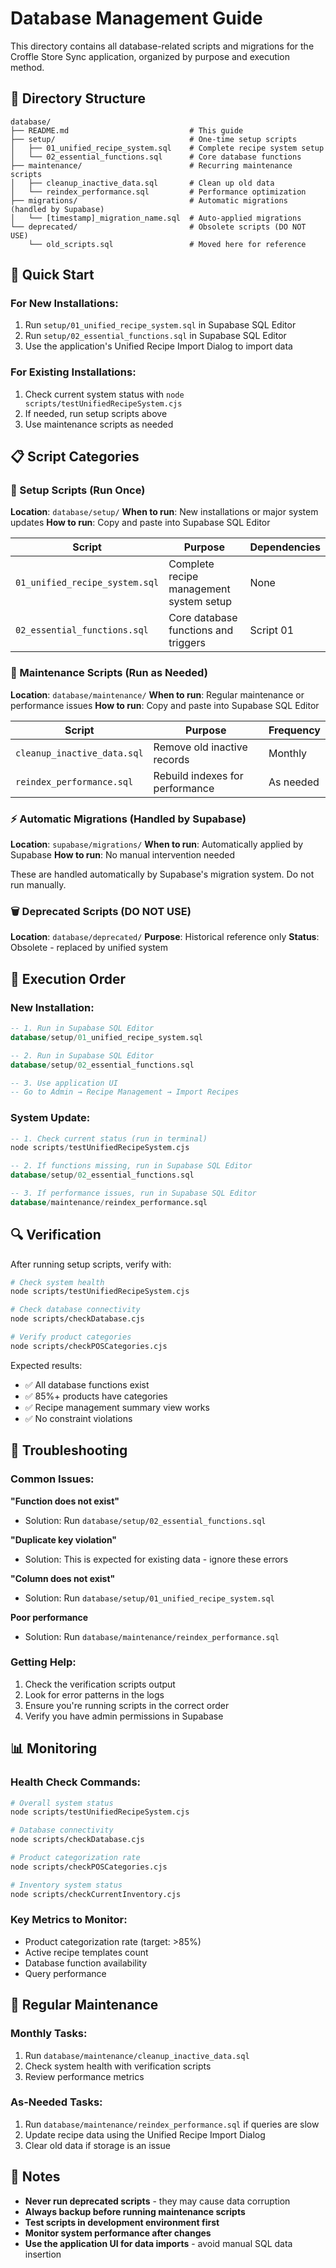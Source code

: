 # Database Management Guide

This directory contains all database-related scripts and migrations for the Croffle Store Sync application, organized by purpose and execution method.

## 📁 Directory Structure

```
database/
├── README.md                           # This guide
├── setup/                              # One-time setup scripts
│   ├── 01_unified_recipe_system.sql    # Complete recipe system setup
│   └── 02_essential_functions.sql      # Core database functions
├── maintenance/                        # Recurring maintenance scripts
│   ├── cleanup_inactive_data.sql       # Clean up old data
│   └── reindex_performance.sql         # Performance optimization
├── migrations/                         # Automatic migrations (handled by Supabase)
│   └── [timestamp]_migration_name.sql  # Auto-applied migrations
└── deprecated/                         # Obsolete scripts (DO NOT USE)
    └── old_scripts.sql                 # Moved here for reference
```

## 🚀 Quick Start

### For New Installations:
1. Run `setup/01_unified_recipe_system.sql` in Supabase SQL Editor
2. Run `setup/02_essential_functions.sql` in Supabase SQL Editor
3. Use the application's Unified Recipe Import Dialog to import data

### For Existing Installations:
1. Check current system status with `node scripts/testUnifiedRecipeSystem.cjs`
2. If needed, run setup scripts above
3. Use maintenance scripts as needed

## 📋 Script Categories

### 🔧 Setup Scripts (Run Once)
**Location**: `database/setup/`
**When to run**: New installations or major system updates
**How to run**: Copy and paste into Supabase SQL Editor

| Script | Purpose | Dependencies |
|--------|---------|--------------|
| `01_unified_recipe_system.sql` | Complete recipe management system setup | None |
| `02_essential_functions.sql` | Core database functions and triggers | Script 01 |

### 🔄 Maintenance Scripts (Run as Needed)
**Location**: `database/maintenance/`
**When to run**: Regular maintenance or performance issues
**How to run**: Copy and paste into Supabase SQL Editor

| Script | Purpose | Frequency |
|--------|---------|-----------|
| `cleanup_inactive_data.sql` | Remove old inactive records | Monthly |
| `reindex_performance.sql` | Rebuild indexes for performance | As needed |

### ⚡ Automatic Migrations (Handled by Supabase)
**Location**: `supabase/migrations/`
**When to run**: Automatically applied by Supabase
**How to run**: No manual intervention needed

These are handled automatically by Supabase's migration system. Do not run manually.

### 🗑️ Deprecated Scripts (DO NOT USE)
**Location**: `database/deprecated/`
**Purpose**: Historical reference only
**Status**: Obsolete - replaced by unified system

## 🎯 Execution Order

### New Installation:
```sql
-- 1. Run in Supabase SQL Editor
database/setup/01_unified_recipe_system.sql

-- 2. Run in Supabase SQL Editor  
database/setup/02_essential_functions.sql

-- 3. Use application UI
-- Go to Admin → Recipe Management → Import Recipes
```

### System Update:
```sql
-- 1. Check current status (run in terminal)
node scripts/testUnifiedRecipeSystem.cjs

-- 2. If functions missing, run in Supabase SQL Editor
database/setup/02_essential_functions.sql

-- 3. If performance issues, run in Supabase SQL Editor
database/maintenance/reindex_performance.sql
```

## 🔍 Verification

After running setup scripts, verify with:

```bash
# Check system health
node scripts/testUnifiedRecipeSystem.cjs

# Check database connectivity
node scripts/checkDatabase.cjs

# Verify product categories
node scripts/checkPOSCategories.cjs
```

Expected results:
- ✅ All database functions exist
- ✅ 85%+ products have categories
- ✅ Recipe management summary view works
- ✅ No constraint violations

## 🚨 Troubleshooting

### Common Issues:

**"Function does not exist"**
- Solution: Run `database/setup/02_essential_functions.sql`

**"Duplicate key violation"**
- Solution: This is expected for existing data - ignore these errors

**"Column does not exist"**
- Solution: Run `database/setup/01_unified_recipe_system.sql`

**Poor performance**
- Solution: Run `database/maintenance/reindex_performance.sql`

### Getting Help:

1. Check the verification scripts output
2. Look for error patterns in the logs
3. Ensure you're running scripts in the correct order
4. Verify you have admin permissions in Supabase

## 📊 Monitoring

### Health Check Commands:
```bash
# Overall system status
node scripts/testUnifiedRecipeSystem.cjs

# Database connectivity
node scripts/checkDatabase.cjs

# Product categorization rate
node scripts/checkPOSCategories.cjs

# Inventory system status
node scripts/checkCurrentInventory.cjs
```

### Key Metrics to Monitor:
- Product categorization rate (target: >85%)
- Active recipe templates count
- Database function availability
- Query performance

## 🔄 Regular Maintenance

### Monthly Tasks:
1. Run `database/maintenance/cleanup_inactive_data.sql`
2. Check system health with verification scripts
3. Review performance metrics

### As-Needed Tasks:
1. Run `database/maintenance/reindex_performance.sql` if queries are slow
2. Update recipe data using the Unified Recipe Import Dialog
3. Clear old data if storage is an issue

## 📝 Notes

- **Never run deprecated scripts** - they may cause data corruption
- **Always backup before running maintenance scripts**
- **Test scripts in development environment first**
- **Monitor system performance after changes**
- **Use the application UI for data imports** - avoid manual SQL data insertion
